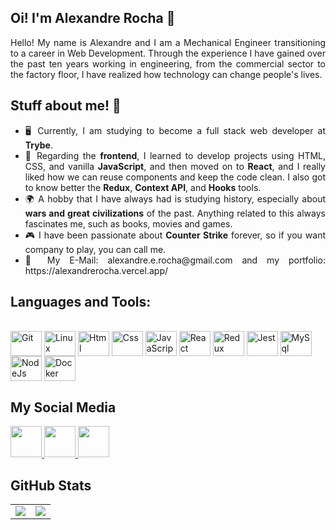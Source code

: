 ## Oi! I'm Alexandre Rocha 👋

<div align="justify">
  Hello! My name is Alexandre and I am a Mechanical Engineer transitioning to a career in Web Development. Through the experience I have gained over the past ten years working in engineering, from the commercial sector to the factory floor, I have realized how technology can change people's lives.
 </div>

## Stuff about me! 🤔

<ul align="justify">
  <li>🖥️ Currently, I am studying to become a full stack web developer at <strong>Trybe</strong>.</li>
  <li>🚀 Regarding the <strong>frontend</strong>, I learned to develop projects using HTML, CSS, and vanilla <strong>JavaScript</strong>, and then moved on to <strong>React</strong>, and I really liked how we can reuse components and keep the code clean. I also got to know better the <strong>Redux</strong>, <strong>Context API</strong>, and <strong>Hooks</strong> tools.</li>
  <li>🌍 A hobby that I have always had is studying history, especially about <strong>wars and great civilizations</strong> of the past. Anything related to this always fascinates me, such as books, movies and games.</li>
  <li>🎮 I have been passionate about <strong>Counter Strike</strong> forever, so if you want company to play, you can call me.</li>
  <li>🫶 My E-Mail: alexandre.e.rocha@gmail.com and my portfolio: https://alexandrerocha.vercel.app/ </li>
</ul>


## Languages and Tools:
<div style="display: inline_block"><br>
  <img align="center" alt="Git" height="40" width="50" src="https://cdn.jsdelivr.net/gh/devicons/devicon/icons/git/git-original.svg"> 
  <img align="center" alt="Linux" height="40" width="50" src="https://cdn.jsdelivr.net/gh/devicons/devicon/icons/linux/linux-original.svg">
  <img align="center" alt="Html" height="40" width="50" src="https://cdn.jsdelivr.net/gh/devicons/devicon/icons/html5/html5-plain-wordmark.svg">
  <img align="center" alt="Css" height="40" width="50" src="https://cdn.jsdelivr.net/gh/devicons/devicon/icons/css3/css3-plain-wordmark.svg">
  <img align="center" alt="JavaScript" height="40" width="50" src="https://cdn.jsdelivr.net/gh/devicons/devicon/icons/javascript/javascript-original.svg">
  <img align="center" alt="React" height="40" width="50" src="https://cdn.jsdelivr.net/gh/devicons/devicon/icons/react/react-original-wordmark.svg">
  <img align="center" alt="Redux" height="40" width="50" src="https://cdn.jsdelivr.net/gh/devicons/devicon/icons/redux/redux-original.svg">
  <img align="center" alt="Jest" height="40" width="50" src="https://cdn.jsdelivr.net/gh/devicons/devicon/icons/jest/jest-plain.svg">
  <img align="center" alt="MySql" height="40" width="50" src="https://cdn.jsdelivr.net/gh/devicons/devicon/icons/mysql/mysql-original-wordmark.svg">
  <img align="center" alt="NodeJs" height="40" width="50" src="https://cdn.jsdelivr.net/gh/devicons/devicon/icons/nodejs/nodejs-original.svg">
  <img align="center" alt="Docker" height="40" width="50" src="https://cdn.jsdelivr.net/gh/devicons/devicon/icons/docker/docker-plain-wordmark.svg">
</div>

## My Social Media
<div>
  <a href="https://github.com/AlexandreRocha-10" target="_blank">
    <img src="https://cdn.iconscout.com/icon/free/png-256/github-108-438008.png" width="50px" height="50px">
  </a>
  <a href="https://www.instagram.com/oalexandre_rocha/" target="_blank">
    <img src="https://cdn.icon-icons.com/icons2/1211/PNG/512/1491579602-yumminkysocialmedia36_83067.png" width="50px" height="50px">
  </a> 
  <a href="https://www.linkedin.com/in/alexandrerocha10/" target="_blank">
    <img src="https://i.ibb.co/Kx2GSrT/linkedin.png" width="50px" height="50px">
  </a>
</div>

## GitHub Stats
<table>
<tr><td>

  <a href="https://github.com/anuraghazra/github-readme-stats" rel="noopener noreferrer" target="_blank">
    <img align="center" src="https://github-readme-stats.vercel.app/api?username=AlexandreRocha-10&show_icons=true&theme=blue-green" />
  </a>

</td><td>

  <a href="https://github.com/anuraghazra/github-readme-stats" rel="noopener noreferrer" target="_blank" target="_blank">
    <img align="center" src="https://github-readme-stats.vercel.app/api/top-langs/?username=AlexandreRocha-10&layout=compact&theme=blue-green" />
  </a>

</td></tr>
</table>
